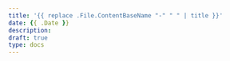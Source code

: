 ```yaml
---
title: '{{ replace .File.ContentBaseName "-" " " | title }}'
date: {{ .Date }}
description: 
draft: true
type: docs
---
```

